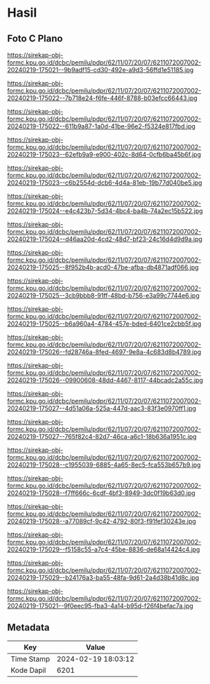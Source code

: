 # Hasil

## Foto C Plano

https://sirekap-obj-formc.kpu.go.id/dcbc/pemilu/pdpr/62/11/07/20/07/6211072007002-20240219-175021--9b9adf15-cd30-492e-a9d3-56ffd1e51185.jpg

https://sirekap-obj-formc.kpu.go.id/dcbc/pemilu/pdpr/62/11/07/20/07/6211072007002-20240219-175022--7b718e24-f6fe-446f-8788-b03efcc66443.jpg

https://sirekap-obj-formc.kpu.go.id/dcbc/pemilu/pdpr/62/11/07/20/07/6211072007002-20240219-175022--611b9a87-1a0d-41be-96e2-f5324e817fbd.jpg

https://sirekap-obj-formc.kpu.go.id/dcbc/pemilu/pdpr/62/11/07/20/07/6211072007002-20240219-175023--62efb9a9-e900-402c-8d64-0cfb6ba45b6f.jpg

https://sirekap-obj-formc.kpu.go.id/dcbc/pemilu/pdpr/62/11/07/20/07/6211072007002-20240219-175023--c6b2554d-dcb6-4d4a-81eb-19b77d040be5.jpg

https://sirekap-obj-formc.kpu.go.id/dcbc/pemilu/pdpr/62/11/07/20/07/6211072007002-20240219-175024--e4c423b7-5d34-4bc4-ba4b-74a2ec15b522.jpg

https://sirekap-obj-formc.kpu.go.id/dcbc/pemilu/pdpr/62/11/07/20/07/6211072007002-20240219-175024--d46aa20d-4cd2-48d7-bf23-24c16d4d9d9a.jpg

https://sirekap-obj-formc.kpu.go.id/dcbc/pemilu/pdpr/62/11/07/20/07/6211072007002-20240219-175025--8f952b4b-acd0-47be-afba-db4871adf066.jpg

https://sirekap-obj-formc.kpu.go.id/dcbc/pemilu/pdpr/62/11/07/20/07/6211072007002-20240219-175025--3cb9bbb8-91ff-48bd-b756-e3a99c7744e6.jpg

https://sirekap-obj-formc.kpu.go.id/dcbc/pemilu/pdpr/62/11/07/20/07/6211072007002-20240219-175025--b6a960a4-4784-457e-bded-6401ce2cbb5f.jpg

https://sirekap-obj-formc.kpu.go.id/dcbc/pemilu/pdpr/62/11/07/20/07/6211072007002-20240219-175026--fd28746a-8fed-4697-9e8a-4c683d8b4789.jpg

https://sirekap-obj-formc.kpu.go.id/dcbc/pemilu/pdpr/62/11/07/20/07/6211072007002-20240219-175026--09900608-48dd-4467-8117-44bcadc2a55c.jpg

https://sirekap-obj-formc.kpu.go.id/dcbc/pemilu/pdpr/62/11/07/20/07/6211072007002-20240219-175027--4d51a06a-525a-447d-aac3-83f3e0970ff1.jpg

https://sirekap-obj-formc.kpu.go.id/dcbc/pemilu/pdpr/62/11/07/20/07/6211072007002-20240219-175027--765f82c4-82d7-46ca-a6c1-18b636a1951c.jpg

https://sirekap-obj-formc.kpu.go.id/dcbc/pemilu/pdpr/62/11/07/20/07/6211072007002-20240219-175028--c1955039-6885-4a65-8ec5-fca553b657b9.jpg

https://sirekap-obj-formc.kpu.go.id/dcbc/pemilu/pdpr/62/11/07/20/07/6211072007002-20240219-175028--f7ff666c-6cdf-4bf3-8949-3dc0f19b63d0.jpg

https://sirekap-obj-formc.kpu.go.id/dcbc/pemilu/pdpr/62/11/07/20/07/6211072007002-20240219-175028--a77089cf-9c42-4792-80f3-f91fef30243e.jpg

https://sirekap-obj-formc.kpu.go.id/dcbc/pemilu/pdpr/62/11/07/20/07/6211072007002-20240219-175029--f5158c55-a7c4-45be-8836-de68a14424c4.jpg

https://sirekap-obj-formc.kpu.go.id/dcbc/pemilu/pdpr/62/11/07/20/07/6211072007002-20240219-175029--b24176a3-ba55-48fa-9d61-2a4d38b41d8c.jpg

https://sirekap-obj-formc.kpu.go.id/dcbc/pemilu/pdpr/62/11/07/20/07/6211072007002-20240219-175021--9f0eec95-fba3-4a14-b95d-f26f4befac7a.jpg


## Metadata

| Key        | Value               |
| ---------- | ------------------- |
| Time Stamp | 2024-02-19 18:03:12 |
| Kode Dapil | 6201                |



